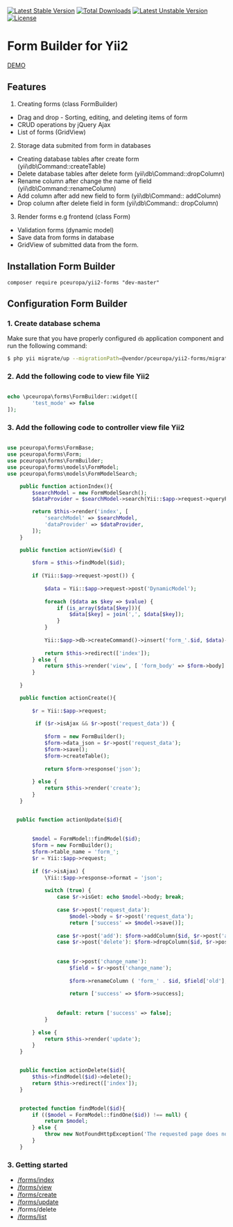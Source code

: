 [![Latest Stable Version](https://poser.pugx.org/pceuropa/yii2-forms/v/stable)](https://packagist.org/packages/pceuropa/yii2-forms) [![Total Downloads](https://poser.pugx.org/pceuropa/yii2-forms/downloads)](https://packagist.org/packages/pceuropa/yii2-forms) [![Latest Unstable Version](https://poser.pugx.org/pceuropa/yii2-forms/v/unstable)](https://packagist.org/packages/pceuropa/yii2-forms) [![License](https://poser.pugx.org/pceuropa/yii2-forms/license)](https://packagist.org/packages/pceuropa/yii2-forms)

Form Builder for Yii2
==========================


[DEMO](https://pceuropa.net/yii2-extensions/yii2-forms)

## Features


1. Creating forms (class FormBuilder)
 * Drag and drop - Sorting, editing, and deleting items of form
 * CRUD operations by jQuery Ajax
 * List of forms (GridView)
 
2. Storage data submited from form in databases
 * Creating database tables after create form (yii\db\Command::createTable)
 * Delete database tables after delete form (yii\db\Command::dropColumn)
 * Rename column after change the name of field   (yii\db\Command::renameColumn)
 * Add column after add new field to form  (yii\db\Command:: addColumn)
 * Drop column after delete field in form  (yii\db\Command:: dropColumn)
 
 
3. Render forms e.g frontend (class Form)
 * Validation forms (dynamic model)
 * Save data from forms in database
 * GridView of submitted data from the form.
 
## Installation Form Builder
```
composer require pceuropa/yii2-forms "dev-master"
```

## Configuration Form Builder

### 1. Create database schema

Make sure that you have properly configured `db` application component and run the following command:

```bash
$ php yii migrate/up --migrationPath=@vendor/pceuropa/yii2-forms/migrations

```


### 2. Add the following code to view file Yii2
```php

echo \pceuropa\forms\FormBuilder::widget([
		'test_mode' => false
]);

```

### 3. Add the following code to controller view file Yii2

```php

use pceuropa\forms\FormBase;
use pceuropa\forms\Form;
use pceuropa\forms\FormBuilder;
use pceuropa\forms\models\FormModel;
use pceuropa\forms\models\FormModelSearch;

    public function actionIndex(){
        $searchModel = new FormModelSearch();
        $dataProvider = $searchModel->search(Yii::$app->request->queryParams);

        return $this->render('index', [
            'searchModel' => $searchModel,
            'dataProvider' => $dataProvider,
        ]);
    }

    public function actionView($id) {
    	
    	$form = $this->findModel($id);
            
    	if (Yii::$app->request->post()) {
    	
    		$data = Yii::$app->request->post('DynamicModel');
    		
    		foreach ($data as $key => $value) {
    		    if (is_array($data[$key])){
    		    	$data[$key] = join(',', $data[$key]);
    		    }
    		}
    		
    		Yii::$app->db->createCommand()->insert('form_'.$id, $data)->execute();
			
            return $this->redirect(['index']);
        } else {
            return $this->render('view', [ 'form_body' => $form->body] );
        }
    
	}

    public function actionCreate(){
    
    	$r = Yii::$app->request;
		
		 if ($r->isAjax && $r->post('request_data')) {
		 
		 	$form = new FormBuilder();
		 	$form->data_json = $r->post('request_data'); 
			$form->save();
			$form->createTable();
			
			return $form->response('json');
        	
		} else {
			return $this->render('create');
		}
	}


   public function actionUpdate($id){
   
   
		$model = FormModel::findModel($id);
		$form = new FormBuilder();
		$form->table_name = 'form_';
		$r = Yii::$app->request;
	
		if ($r->isAjax) {
			\Yii::$app->response->format = 'json';
			
			switch (true) { 
				case $r->isGet: echo $model->body; break;
				
				case $r->post('request_data'): 
					$model->body = $r->post('request_data');
					return ['success' => $model->save()]; 
				
				case $r->post('add'): $form->addColumn($id, $r->post('add')); return ['success' => $form->success];
				case $r->post('delete'): $form->dropColumn($id, $r->post('delete'));  return ['success' => $form->success];
				
					
				case $r->post('change_name'):
					$field = $r->post('change_name');
				
					$form->renameColumn ( 'form_' . $id, $field['old'], $field['new'] );
				
					return ['success' => $form->success];	
					
					 	 	
				default: return ['success' => false];
			}
			
		} else {
			return $this->render('update');
		}
	}


    public function actionDelete($id){
        $this->findModel($id)->delete();
        return $this->redirect(['index']);
    }


    protected function findModel($id){
        if (($model = FormModel::findOne($id)) !== null) {
            return $model;
        } else {
            throw new NotFoundHttpException('The requested page does not exist.');
        }
    }

```



### 3. Getting started
- [/forms/index](https://pceuropa.net/yii2-extensions/yii2-forms/create)
- [/forms/view](https://pceuropa.net/yii2-extensions/yii2-forms/form/questions)
- [/forms/create](https://pceuropa.net/yii2-extensions/yii2-forms/create)
- [/forms/update](https://pceuropa.net/yii2-extensions/yii2-forms/update/1)
- /forms/delete
- [/forms/list](https://pceuropa.net/yii2-extensions/yii2-forms/list/1)

 
 
 
 
 

